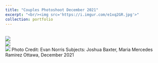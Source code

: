 ```yaml
---
title: "Couples Photoshoot December 2021"
excerpt: "<br/><img src='https://i.imgur.com/e1xq2GR.jpg'>"
collection: portfolio
---
```


<br/><img src='https://i.imgur.com/e1xq2GR.jpg'>
<br/><img src='https://i.imgur.com/ZN3v6Vi.jpg'>
<br/><img src='https://i.imgur.com/ErY225v.jpg'>
Photo Credit: Evan Norris
Subjects: Joshua Baxter, Maria Mercedes Ramirez
Ottawa, December 2021